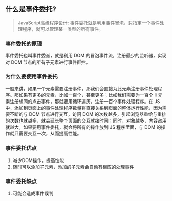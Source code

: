 ## 什么是事件委托?
> JavaScript高级程序设计: 事件委托就是利用事件冒泡，只指定一个事件处理程序，就可以管理某一类型的所有事件。

### 事件委托的原理

事件委托也叫事件委派，就是利用 DOM 的冒泡事件流，注册最少的监听器，实现对 DOM 节点的所有子元素进行事件群控。

### 为什么要使用事件委托

一般来讲，如果一个元素需要注册事件，那我们会直接为此元素注册事件处理程序。那如果有更多的元素，比如一百个，甚至更多；比如我们需要为一百个 li 元素注册想同的点击事件，那就要用循环遍历，注册一百个事件处理程序。在 JS 中，添加到页面上的事件处理程序数量将直接关系到页面的整体运行性能，因为需要不断的与 DOM 节点进行交互，访问 DOM 的次数越多，引起浏览器重绘与重排的次数也就越多，就会延长整个页面的交互就绪时间；同时，对象越多，内容占用就越大。如果要用事件委托，就会将所有的操作放到 JS 程序里面，与 DOM 的操作就只需要交互一次，从而提高性能。

### 事件委托优点
1. 减少DOM操作，提高性能
2. 随时可以添加子元素，添加的子元素会自动有相应的处理事件
### 事件委托缺点
1. 可能会造成事件误判
